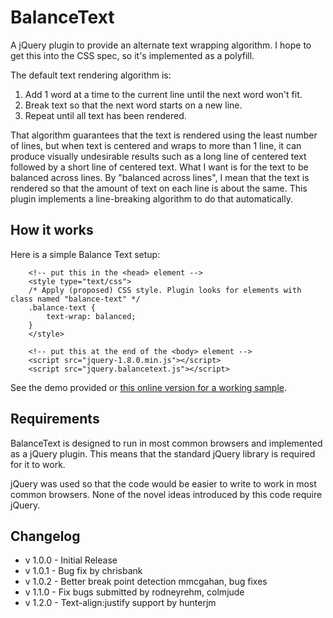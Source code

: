 # BalanceText

A jQuery plugin to provide an alternate text wrapping algorithm. I hope to get this into the CSS spec, so it's implemented as a polyfill.

The default text rendering algorithm is:

1. Add 1 word at a time to the current line until the next word won't fit.
2. Break text so that the next word starts on a new line.
3. Repeat until all text has been rendered.

That algorithm guarantees that the text is rendered using the least number of lines, but when text is centered and wraps to more than 1 line, it can produce visually undesirable results such as a long line of centered text followed by a short line of centered text. What I want is for the text to be balanced across lines. By "balanced across lines", I mean that the text is rendered so that the amount of text on each line is about the same. This plugin implements a line-breaking algorithm to do that automatically.

## How it works
Here is a simple Balance Text setup:

```
    <!-- put this in the <head> element -->
    <style type="text/css">
    /* Apply (proposed) CSS style. Plugin looks for elements with class named "balance-text" */
    .balance-text {
        text-wrap: balanced;
    }
    </style>

    <!-- put this at the end of the <body> element -->
    <script src="jquery-1.8.0.min.js"></script>
    <script src="jquery.balancetext.js"></script>
```

See the demo provided or [this online version for a working sample](http://adobe-webplatform.github.io/balance-text/demo/index.html).

## Requirements
BalanceText is designed to run in most common browsers and implemented as a jQuery plugin. This means that the standard jQuery library is required for it to work.

jQuery was used so that the code would be easier to write to work in most common browsers. None of the novel ideas introduced by this code require jQuery.

## Changelog
* v 1.0.0 - Initial Release
* v 1.0.1 - Bug fix by chrisbank
* v 1.0.2 - Better break point detection mmcgahan, bug fixes
* v 1.1.0 - Fix bugs submitted by rodneyrehm, colmjude
* v 1.2.0 - Text-align:justify support by hunterjm
